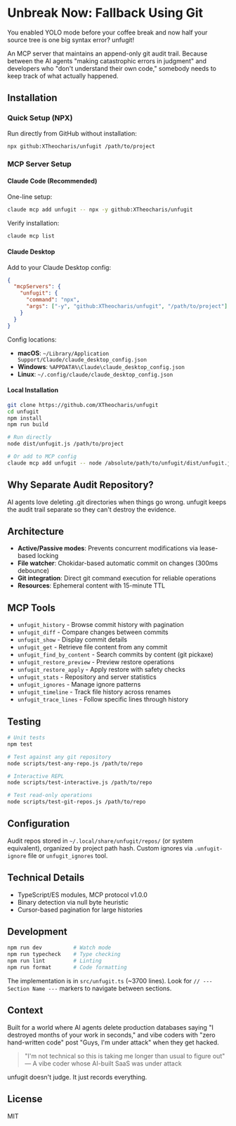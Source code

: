 # Unbreak Now: Fallback Using Git

You enabled YOLO mode before your coffee break and now half your source tree is one big syntax error? unfugit!

An MCP server that maintains an append-only git audit trail. Because between the AI agents "making catastrophic errors in judgment" and developers who "don't understand their own code," somebody needs to keep track of what actually happened.

## Installation

### Quick Setup (NPX)

Run directly from GitHub without installation:

```bash
npx github:XTheocharis/unfugit /path/to/project
```

### MCP Server Setup

#### Claude Code (Recommended)

One-line setup:

```bash
claude mcp add unfugit -- npx -y github:XTheocharis/unfugit
```

Verify installation:

```bash
claude mcp list
```

#### Claude Desktop

Add to your Claude Desktop config:

```json
{
  "mcpServers": {
    "unfugit": {
      "command": "npx",
      "args": ["-y", "github:XTheocharis/unfugit", "/path/to/project"]
    }
  }
}
```

Config locations:

- **macOS**: `~/Library/Application Support/Claude/claude_desktop_config.json`
- **Windows**: `%APPDATA%\Claude\claude_desktop_config.json`
- **Linux**: `~/.config/claude/claude_desktop_config.json`

#### Local Installation

```bash
git clone https://github.com/XTheocharis/unfugit
cd unfugit
npm install
npm run build

# Run directly
node dist/unfugit.js /path/to/project

# Or add to MCP config
claude mcp add unfugit -- node /absolute/path/to/unfugit/dist/unfugit.js
```

## Why Separate Audit Repository?

AI agents love deleting .git directories when things go wrong. unfugit keeps the audit trail separate so they can't destroy the evidence.

## Architecture

- **Active/Passive modes**: Prevents concurrent modifications via lease-based locking
- **File watcher**: Chokidar-based automatic commit on changes (300ms debounce)
- **Git integration**: Direct git command execution for reliable operations
- **Resources**: Ephemeral content with 15-minute TTL

## MCP Tools

- `unfugit_history` - Browse commit history with pagination
- `unfugit_diff` - Compare changes between commits
- `unfugit_show` - Display commit details
- `unfugit_get` - Retrieve file content from any commit
- `unfugit_find_by_content` - Search commits by content (git pickaxe)
- `unfugit_restore_preview` - Preview restore operations
- `unfugit_restore_apply` - Apply restore with safety checks
- `unfugit_stats` - Repository and server statistics
- `unfugit_ignores` - Manage ignore patterns
- `unfugit_timeline` - Track file history across renames
- `unfugit_trace_lines` - Follow specific lines through history

## Testing

```bash
# Unit tests
npm test

# Test against any git repository
node scripts/test-any-repo.js /path/to/repo

# Interactive REPL
node scripts/test-interactive.js /path/to/repo

# Test read-only operations
node scripts/test-git-repos.js /path/to/repo
```

## Configuration

Audit repos stored in `~/.local/share/unfugit/repos/` (or system equivalent), organized by project path hash. Custom ignores via `.unfugit-ignore` file or `unfugit_ignores` tool.

## Technical Details

- TypeScript/ES modules, MCP protocol v1.0.0
- Binary detection via null byte heuristic
- Cursor-based pagination for large histories

## Development

```bash
npm run dev          # Watch mode
npm run typecheck    # Type checking
npm run lint         # Linting
npm run format       # Code formatting
```

The implementation is in `src/unfugit.ts` (~3700 lines). Look for `// --- Section Name ---` markers to navigate between sections.

## Context

Built for a world where AI agents delete production databases saying "I destroyed months of your work in seconds," and vibe coders with "zero hand-written code" post "Guys, I'm under attack" when they get hacked.

> "I'm not technical so this is taking me longer than usual to figure out"  
> — A vibe coder whose AI-built SaaS was under attack

unfugit doesn't judge. It just records everything.

## License

MIT

